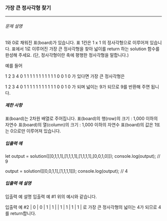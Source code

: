 ### 가장 큰 정사각형 찾기

---

###### 문제 설명

1와 0로 채워진 표(board)가 있습니다. 표 1칸은 1 x 1 의 정사각형으로 이루어져 있습니다. 표에서 1로 이루어진 가장 큰 정사각형을 찾아 넓이를 return 하는 solution 함수를 완성해 주세요. (단, 정사각형이란 축에 평행한 정사각형을 말합니다.)

예를 들어

1 2 3 4
0 1 1 1
1 1 1 1
1 1 1 1
0 0 1 0
가 있다면 가장 큰 정사각형은

1 2 3 4
0 1 1 1
1 1 1 1
1 1 1 1
0 0 1 0
가 되며 넓이는 9가 되므로 9를 반환해 주면 됩니다.

##### 제한 사항

표(board)는 2차원 배열로 주어집니다.
표(board)의 행(row)의 크기 : 1,000 이하의 자연수
표(board)의 열(column)의 크기 : 1,000 이하의 자연수
표(board)의 값은 1또는 0으로만 이루어져 있습니다.

##### 입출력 예

let output = solution([[0,1,1,1],[1,1,1,1],[1,1,1,1],[0,0,1,0]]);
console.log(output); // 9

output = solution([[0,0,1,1],[1,1,1,1]]);
console.log(output); // 4

##### 입출력 예 설명

입출력 예 설명
입출력 예 #1
위의 예시와 같습니다.

입출력 예 #2
| 0 | 0 | 1 | 1 |
| 1 | 1 | 1 | 1 |
로 가장 큰 정사각형의 넓이는 4가 되므로 4를 return합니다.
